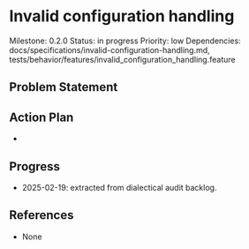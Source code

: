 # Invalid configuration handling
Milestone: 0.2.0
Status: in progress
Priority: low
Dependencies: docs/specifications/invalid-configuration-handling.md, tests/behavior/features/invalid_configuration_handling.feature

## Problem Statement
<description>


## Action Plan
- <tasks>

## Progress
- 2025-02-19: extracted from dialectical audit backlog.

## References
- None
